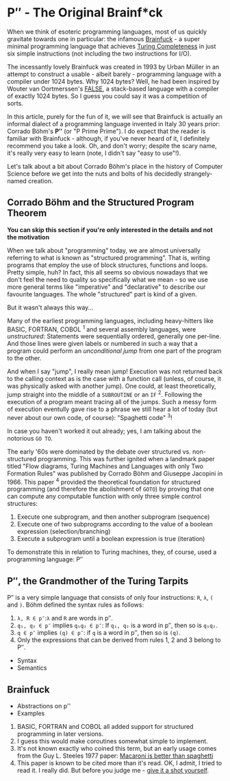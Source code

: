 # P′′ - The Original Brainf*ck

When we think of esoteric programming languages, most of us quickly gravitate towards one in particular: the infamous [Brainfuck](aaa) - a super minimal programming language that achieves [Turing Completeness](aaa) in just six simple instructions (not including the two instructions for I/O).

The incessantly lovely Brainfuck was created in 1993 by Urban Müller in an attempt to construct a usable - albeit barely - programming language with a compiler under 1024 bytes. Why 1024 bytes? Well, he had been inspired by Wouter van Oortmerssen's [FALSE](aaa), a stack-based language with a compiler of exactly 1024 bytes. So I guess you could say it was a competition of sorts.

In this article, purely for the fun of it, we will see that Brainfuck is actually an informal dialect of a programming language invented in Italy 30 years prior: Corrado Böhm's **P′′** (or "P Prime Prime"). I do expect that the reader is familiar with Brainfuck - although, if you've never heard of it, I definitely recommend you take a look. Oh, and don't worry; despite the scary name, it's really very easy to learn (note, I didn't say "easy to use"!). 

Let's talk about a bit about Corrado Böhm's place in the history of Computer Science before we get into the nuts and bolts of his decidedly strangely-named creation.

## Corrado Böhm and the Structured Program Theorem

**You can skip this section if you're only interested in the details and not the motivation**

When we talk about "programming" today, we are almost universally referring to what is known as "structured programming". That is, writing programs that employ the use of block structures, functions and loops. Pretty simple, huh? In fact, this all seems so obvious nowadays that we don't feel the need to quality so specifically what we mean - so we use more general terms like "imperative" and "declarative" to describe our favourite languages. The whole "structured" part is kind of a given.

But it wasn't always this way...

Many of the earliest programming languages, including heavy-hitters like BASIC, FORTRAN, COBOL <sup>1</sup> and several assembly languages, were *unstructured*: Statements were sequentially ordered, generally one per-line. And those lines were given labels or numbered in such a way that a program could perform an *unconditional jump* from one part of the program to the other.

And when I say "jump", I really mean jump! Execution was not returned back to the calling context as is the case with a function call (unless, of course, it was physically asked with another jump). One could, at least theoretically, jump straight into the middle of a `SUBROUTINE` or an `IF` <sup>2</sup>. Following the execution of a program meant tracing all of the jumps. Such a messy form of execution eventully gave rise to a phrase we still hear a lot of today (but never about our own code, of course): "Spaghetti code" <sup>3</sup>!

In case you haven't worked it out already; yes, I am talking about the notorious `GO TO`. 

The early '60s were dominated by the debate over structured vs. non-structured programming. This was further ignited when a landmark paper titled "Flow diagrams, Turing Machines and Languages with only Two Formation Rules" was published by Corrado Böhm and Giuseppe Jacopini in 1966. This paper <sup>4</sup> provided the theoretical foundation for structured programming (and therefore the abolishment of `GOTO`) by proving that one can compute any computable function with only three simple control structures:

1. Execute one subprogram, and then another subprogram (sequence)
2. Execute one of two subprograms according to the value of a boolean expression (selection/branching)
3. Execute a subprogram until a boolean expression is true (iteration)

To demonstrate this in relation to Turing machines, they, of course, used a programming language: P′′

## P′′, the Grandmother of the Turing Tarpits

P′′ is a very simple language that consists of only four instructions: `R`, `λ`, `(` and `)`. Böhm defined the syntax rules as follows:

1. `λ, R ∈ p″`:`λ` and `R` are words in p″.
2. `q₁, q₂ ∈ p″` implies `q₁q₂ ∈ p″`: If `q₁, q₂` is a word in p″, then so is `q₁q₂`.
3. `q ∈ p″` implies `(q) ∈ p″`: if `q` is a word in p″, then so is `(q)`. 
4. Only the expressions that can be derived from rules 1, 2 and 3 belong to P″.

- Syntax
- Semantics

## Brainfuck

- Abstractions on p''
- Examples

1. BASIC, FORTRAN and COBOL all added support for structured programming in later versions.
2. I guess this would make coroutines somewhat simple to implement.
3. It's not known exactly who coined this term, but an early usage comes from the Guy L. Steeles 1977 paper: [Macaroni is better than spaghetti](http://dl.acm.org/citation.cfm?id=806933)
4. This paper is known to be cited more than it's read. OK, I admit, I tried to read it. I really did. But before you judge me - [give it a shot yourself](http://www.cs.unibo.it/~martini/PP/bohm-jac.pdf).
